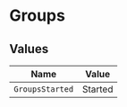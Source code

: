 # Groups


## Values

| Name            | Value           |
| --------------- | --------------- |
| `GroupsStarted` | Started         |